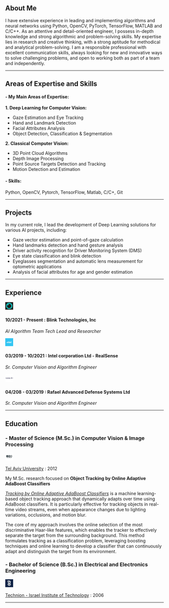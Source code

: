 ## About Me ##
I have extensive experience in leading and implementing algorithms and neural networks using Python, OpenCV, PyTorch, TensorFlow, MATLAB and C/C++.
As an attentive and detail-oriented engineer, I possess in-depth knowledge and strong algorithmic and problem-solving skills.
My expertise lies in research and creative thinking, with a strong aptitude for methodical and analytical problem-solving.
I am a responsible professional with excellent communication skills, always looking for new and innovative ways to solve challenging problems, and open to working both as part of a team and independently.

---

## Areas of Expertise and Skills  ##

#### - My Main Areas of Expertise: ####

**1. Deep Learning for Computer Vision:**
+ Gaze Estimation and Eye Tracking
+ Hand and Landmark Detection
+ Facial Attributes Analysis
+ Object Detection, Classification & Segmentation
  
**2. Classical Computer Vision:**
+ 3D Point Cloud Algorithms
+ Depth Image Processing
+ Point Source Targets Detection and Tracking
+ Motion Detection and Estimation

#### - Skills: ####

Python, OpenCV, Pytorch, TensorFlow, Matlab, C/C+, Git

---

## Projects  ##
In my current role, I lead the development of Deep Learning solutions for various AI projects, including:
+ Gaze vector estimation and point-of-gaze calculation
+ Hand landmarks detection and hand gesture analysis
+ Driver activity recognition for Driver Monitoring System (DMS)
+ Eye state classification and blink detection
+ Eyeglasses segmentation and automatic lens measurement for optometric applications
+ Analysis of facial attributes for age and gender estimation

---

## Experience  ##
<img src="images/blink_technologies_incorporation_logo.jpg?raw=true" width="5%" height="5%"/>

#### 10/2021 - Present : Blink Technologies, Inc ####

*AI Algorithm Team Tech Lead and Researcher* 

<img src="images/intel_corporation_logo.jpg?raw=true" width="5%" height="5%"/>

#### 03/2019 - 10/2021 : Intel corporation Ltd - RealSense ####

*Sr. Computer Vision and Algorithm Engineer* 

<img src="images/Rafael_logo.jpg?raw=true" width="5%" height="5%"/>

#### 04/208 - 03/2019 : Rafael Advanced Defense Systems Ltd ####

*Sr. Computer Vision and Algorithm Engineer* 

---

## Education  ##
### - Master of Science (M.Sc.) in Computer Vision & Image Processing ###
<img src="images/tel_aviv_university_logo.jpg?raw=true" width="5%" height="5%"/>

[Tel Aviv University](https://www.linkedin.com/school/tel-aviv-university/) : 2012

My M.Sc. research focused on **Object Tracking by Online Adaptive AdaBoost Classifiers**

[*Tracking by Online Adaptive AdaBoost Classifiers*](https://www.youtube.com/watch?v=7SY7zlmDr0M) is a machine learning-based object tracking approach that dynamically adapts over time using AdaBoost classifiers. It is particularly effective for tracking objects in real-time video streams, even when appearance changes due to lighting variations, occlusions, and motion blur.

The core of my approach involves the online selection of the most discriminative Haar-like features, which enables the tracker to effectively separate the target from the surrounding background. This method formulates tracking as a classification problem, leveraging boosting techniques and online learning to develop a classifier that can continuously adapt and distinguish the target from its environment.


### - Bachelor of Science (B.Sc.) in Electrical and Electronics Engineering ###
<img src="images/technion_logo.jpg?raw=true" width="5%" height="5%"/>

[Technion - Israel Institute of Technology](https://www.linkedin.com/school/technion/) : 2006

---



